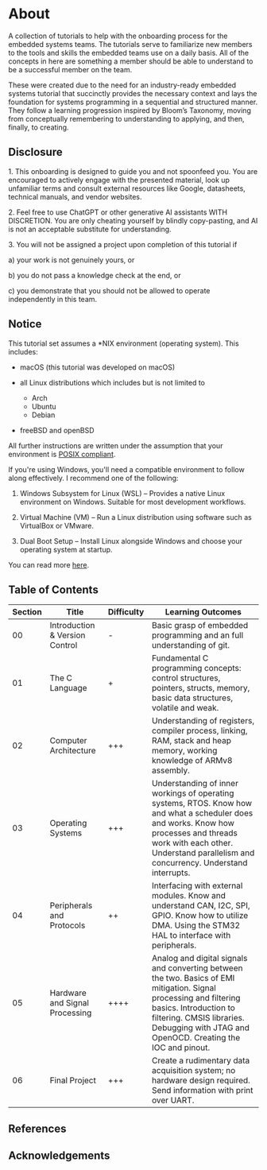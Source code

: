 # About

A collection of tutorials to help with the onboarding process for the embedded systems teams. The tutorials serve to familiarize new members to the tools and skills the embedded teams use on a daily basis. All of the concepts in here are something a member should be able to understand to be a successful member on the team.

These were created due to the need for an industry-ready embedded systems tutorial that succinctly provides the necessary context and lays the foundation for systems programming in a sequential and structured manner. They follow a learning progression inspired by Bloom’s Taxonomy, moving from conceptually remembering to understanding to applying, and then, finally, to creating.

## Disclosure

1\. This onboarding is designed to guide you and not spoonfeed you. You are encouraged to actively engage with the presented material, look up unfamiliar terms and consult external resources like Google, datasheets, technical manuals, and vendor websites.

2\. Feel free to use ChatGPT or other generative AI assistants WITH DISCRETION. You are only cheating yourself by blindly copy-pasting, and AI is not an acceptable substitute for understanding.

3\. You will not be assigned a project upon completion of this tutorial if

a) your work is not genuinely yours, or

b) you do not pass a knowledge check at the end, or

c) you demonstrate that you should not be allowed to operate independently in this team.

## Notice

This tutorial set assumes a \*NIX environment (operating system). This includes:

- macOS (this tutorial was developed on macOS)
- all Linux distributions which includes but is not limited to

  - Arch
  - Ubuntu
  - Debian

- freeBSD and openBSD

All further instructions are written under the assumption that your environment is [POSIX compliant](https://stackoverflow.com/questions/1780599/what-is-the-meaning-of-posix).

If you're using Windows, you'll need a compatible environment to follow along effectively. I recommend one of the following:

1. Windows Subsystem for Linux (WSL) – Provides a native Linux environment on Windows. Suitable for most development workflows.

2. Virtual Machine (VM) – Run a Linux distribution using software such as VirtualBox or VMware.

3. Dual Boot Setup – Install Linux alongside Windows and choose your operating system at startup.

You can read more [here](https://github.com/DallasFormulaRacing/embedded-onboarding/wiki/DEnvironment).

## Table of Contents

| Section | Title                          | Difficulty | Learning Outcomes                                                                                                                                                                                                                      |
| ------- | ------------------------------ | ---------- | -------------------------------------------------------------------------------------------------------------------------------------------------------------------------------------------------------------------------------------- |
| 00      | Introduction & Version Control | -          | Basic grasp of embedded programming and an full understanding of git.                                                                                                                                                                  |
| 01      | The C Language                 | +          | Fundamental C programming concepts: control structures, pointers, structs, memory, basic data structures, volatile and weak.                                                                                                           |
| 02      | Computer Architecture          | +++        | Understanding of registers, compiler process, linking, RAM, stack and heap memory, working knowledge of ARMv8 assembly.                                                                                                                |
| 03      | Operating Systems              | +++        | Understanding of inner workings of operating systems, RTOS. Know how and what a scheduler does and works. Know how processes and threads work with each other. Understand parallelism and concurrency. Understand interrupts.          |
| 04      | Peripherals and Protocols      | ++         | Interfacing with external modules. Know and understand CAN, I2C, SPI, GPIO. Know how to utilize DMA. Using the STM32 HAL to interface with peripherals.                                                                                |
| 05      | Hardware and Signal Processing | ++++       | Analog and digital signals and converting between the two. Basics of EMI mitigation. Signal processing and filtering basics. Introduction to filtering. CMSIS libraries. Debugging with JTAG and OpenOCD. Creating the IOC and pinout. |
| 06      | Final Project                  | +++        | Create a rudimentary data acquisition system; no hardware design required. Send information with print over UART.                                                                                                                      |

## References

## Acknowledgements
